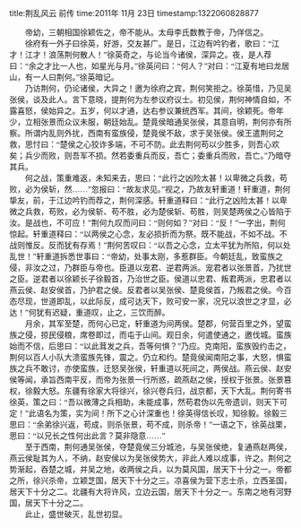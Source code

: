 title:荆乱风云 前传
time:2011年 11月 23日
timestamp:1322060828877

  <P style="TEXT-INDENT: 21pt; MARGIN: 0cm 0cm 0pt; mso-char-indent-count: 2.0;"  ><SPAN style="FONT-FAMILY: 宋体; mso-ascii-font-family: 'Times New Roman'; mso-hansi-font-family: 'Times New Roman';"  >帝幼，三朝相国徐颖佐之，帝不能从。太母李氏数教于帝，乃佯信之。</SPAN></P><SPAN style="FONT-FAMILY: 宋体; mso-ascii-font-family: 'Times New Roman'; mso-hansi-font-family: 'Times New Roman';"  >  <P style="TEXT-INDENT: 21pt; MARGIN: 0cm 0cm 0pt; mso-char-indent-count: 2.0;"  ><SPAN style="FONT-FAMILY: 宋体; mso-ascii-font-family: 'Times New Roman'; mso-hansi-font-family: 'Times New Roman';"  >徐府有一外子曰徐英，好游，交友甚广。是日，江边有吟钓者，歌曰：“江才！江才！浪荡荆何散人！”徐英奇之，与论当今诸侯，深异之。夜，是人荐曰：“余之才比一人也，如星光与月。”徐英问曰：“何人？”对曰：“江夏有地曰龙居山，有一人曰荆何。”徐英暗记。</SPAN></P>  <P style="TEXT-INDENT: 21pt; MARGIN: 0cm 0cm 0pt; mso-char-indent-count: 2.0;"  ><SPAN style="FONT-FAMILY: 宋体; mso-ascii-font-family: 'Times New Roman'; mso-hansi-font-family: 'Times New Roman';"  >乃访荆何，仍论诸侯，大异之！邀为徐府之宾，荆何笑拒之。徐英惜，乃见吴张侯，谈及此人。言下意晓，提荆何为左参议府议士。初见侯，荆何神情自如，不露喜怒，侯始异之。五岁，何以才通，达右参议兼统西军。其间，徐颖死。帝年少，立相张景而众议未服，朝廷始乱。楚竟侯暗通吴张侯，其意自明，荆何亦有所察。所谓内乱则外扰，西南有蛮族侵，楚竟侯不敌，求于吴张侯。侯王遣荆何之救，思忖曰：“楚侯之心狡诈多端，不可不防。此去荆何苟以少胜多，则吾心欢矣；兵少而败，则吾军不损。然若委重兵而反，吾亡；委重兵而败，吾亡。”乃暗夺其兵。</SPAN></P>  <P style="TEXT-INDENT: 21pt; MARGIN: 0cm 0cm 0pt; mso-char-indent-count: 2.0;"  ><SPAN style="FONT-FAMILY: 宋体; mso-ascii-font-family: 'Times New Roman'; mso-hansi-font-family: 'Times New Roman';"  >何之战，策重难返，未知来去，思曰：“此行之凶险太甚！以卑微之兵救，苟败，必为侯斩，然……”忽报曰：“故友求见。”视之，乃故友轩重道！轩重道，荆何挚友，前，于江边吟钓而荐之，荆何深感。轩重道释曰：“此行之凶险太甚！以卑微之兵救，苟败，必为侯斩、苟不胜，必为楚侯斩、苟胜，则吴楚两侯之心皆陷于汝。是战也，不可应！”荆何九叹而问曰：“则何如？”对曰：“反！”一字出，荆何惊起。轩重道释曰：“以两侯之心念，友必损折而为祭。既不能战，不如不战。不战则惟反。反而犹有存焉！”荆何苦叹曰：“以吾之心念，立太平犹为所陷，何以处乱世！”轩重道拆悉世事曰：“帝幼，处事太刚，多惹群臣。今朝廷乱，致蛮族之侵，非汝之过，乃群臣与帝也。臣道以宠君、逆君两派。宠君者以张景首，乃扰世之臣。逆君者以徐颖长子徐毅首，乃治世之臣。侯道以忠君、叛君两派，忠君者以燕云侯、赵安侯首，乃护君之侯。反君者以吴张侯、楚竟侯首，乃叛君之侯。今百态尽现，世道即乱，以此际反，成可达天下，败可安一家，况兄以浪世之才显，必达！”何犹有迟疑，重道叹，止之，三饮而醉。</SPAN></P>  <P style="TEXT-INDENT: 21pt; MARGIN: 0cm 0cm 0pt; mso-char-indent-count: 2.0;"  ><SPAN style="FONT-FAMILY: 宋体; mso-ascii-font-family: 'Times New Roman'; mso-hansi-font-family: 'Times New Roman';"  >月余，其军至楚，而何心已定，轩重道为间两侯。楚郡，何营百里之外，望蛮族之侵，掠民侵粮，席卷即过，而屯于山间。观日余，何遣使通之，邀伐城。蛮族始而不信，后思曰：“以此茸发之兵，吾等何惧？”乃应。克南阳，蛮族毁约击之，荆何以百人小队大溃蛮族先锋，震之。仍立和约。楚竟侯闻南阳之事，大怒，惧蛮族之兵不敢讨，亦使蛮族，迁怒吴张侯，轩重道以死间之，两侯战。燕云侯、赵安侯等闻，承旨西南平反，而帝为张景一行所惑，疏燕赵之侯，授权于张景。张景篡权，徐毅大怒。东疆有徐家大将徐兴，徐兴卷兵归，战京都，天下大乱。荆何寄书徐英，策之曰：“吾以微薄之兵相助，未能成事，然苟君伪以先帝遗训，则天下可定！”此语名为策，实为间！所下之心计深重也！徐英得信长叹，知徐毅。徐毅三思曰：“余弟徐兴返，苟成，则杀张景，苟不成，则杀帝！”一语之下，徐英战栗，思曰：“以兄长之性何出此言？莫非隐意……”</SPAN></P>  <P style="TEXT-INDENT: 21pt; MARGIN: 0cm 0cm 0pt; mso-char-indent-count: 2.0;"  ><SPAN style="FONT-FAMILY: 宋体; mso-ascii-font-family: 'Times New Roman'; mso-hansi-font-family: 'Times New Roman';"  >至于西南，荆何通吴张侯，夺楚竟侯三分城池，与吴张侯绝，复通燕赵两侯，燕云侯耻其为人，不纳，赵安侯以为吴张侯势大，非此人难以成事，许之。荆何之势渐起，吞楚之城，并吴之地，收两侯之兵，以为莫风国，居天下十分之一。帝都之所，徐兴杀帝，立颖芝国，居天下十分之三。凉喜侯为营下志士杀，立西圣国，居天下十分之二。北疆有大将许风，立边云国，居天下十分之一。东南之地有河野国，居天下十分之二。</SPAN></P>  <P style="TEXT-INDENT: 21pt; MARGIN: 0cm 0cm 0pt; mso-char-indent-count: 2.0;"  ><SPAN style="FONT-FAMILY: 宋体; mso-ascii-font-family: 'Times New Roman'; mso-hansi-font-family: 'Times New Roman';"  >此止，盛世破灭，乱世初显。</SPAN></P>  <P style="TEXT-INDENT: 21pt; MARGIN: 0cm 0cm 0pt; mso-char-indent-count: 2.0;"  ></P></SPAN>
